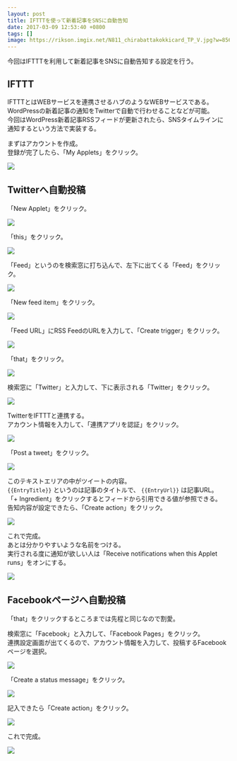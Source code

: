 ```yaml
---
layout: post
title: IFTTTを使って新着記事をSNSに自動告知
date: 2017-03-09 12:53:40 +0800
tags: []
image: https://rikson.imgix.net/N811_chirabattakokkicard_TP_V.jpg?w=856
---
```

今回はIFTTTを利用して新着記事をSNSに自動告知する設定を行う。

## IFTTT

IFTTTとはWEBサービスを連携させるハブのようなWEBサービスである。  
WordPressの新着記事の通知をTwitterで自動で行わせることなどが可能。  
今回はWordPress新着記事RSSフィードが更新されたら、SNSタイムラインに通知するという方法で実装する。

まずはアカウントを作成。  
登録が完了したら、「My Applets」をクリック。

![](https://rikson.imgix.net/59F7FBFF-9277-438C-86DE-530ADC953E1E.png)



## Twitterへ自動投稿

「New Applet」をクリック。

![](https://rikson.imgix.net/42CE1C9C-4782-43C1-9F42-2D66FBF57A75.png)

「this」をクリック。

![](https://rikson.imgix.net/DC757C09-7756-4DB6-BF4B-1ED4B044E431.png)

「Feed」というのを検索窓に打ち込んで、左下に出てくる「Feed」をクリック。

![](https://rikson.imgix.net/EE0D0562-A3B2-44D1-9CAA-A3D481120327.png)

「New feed item」をクリック。

![](https://rikson.imgix.net/DAE3BB04-DBB6-4561-83F6-393DFB4337F6.png)

「Feed URL」にRSS FeedのURLを入力して、「Create trigger」をクリック。

![](https://rikson.imgix.net/1DD402B7-8C57-42DC-B165-DEC7915E518D.png)

「that」をクリック。

![](https://rikson.imgix.net/FA5615BD-3C3E-4CC7-AC52-BFB073FC4550.png)

検索窓に「Twitter」と入力して、下に表示される「Twitter」をクリック。

![](https://rikson.imgix.net/47366D91-45FE-4F63-938A-38F37A0DC0D7.png)

TwitterをIFTTTと連携する。  
アカウント情報を入力して、「連携アプリを認証」をクリック。

![](https://rikson.imgix.net/96722568-5924-40AA-B19C-38101646E2F3.png)

「Post a tweet」をクリック。

![](https://rikson.imgix.net/C94E458F-1A0C-41F1-9785-9AE99B4EDD90.png)

<!-- {% raw  %} -->

このテキストエリアの中がツイートの内容。  
`{{EntryTitle}}` というのは記事のタイトルで、 `{{EntryUrl}}` は記事URL。  
「+ Ingredient」をクリックするとフィードから引用できる値が参照できる。  
告知内容が設定できたら、「Create action」をクリック。

<!-- {% endraw  %} -->

![](https://rikson.imgix.net/92D95EBA-E2F0-46B3-8B86-5B91B4C909C3.png)

これで完成。  
あとは分かりやすいような名前をつける。  
実行される度に通知が欲しい人は「Receive notifications when this Applet runs」をオンにする。

![](https://rikson.imgix.net/5949FC68-819F-4110-B9E3-7B76450A9316.png)

## Facebookページへ自動投稿

「that」をクリックするところまでは先程と同じなので割愛。

検索窓に「Facebook」と入力して、「Facebook Pages」をクリック。  
連携設定画面が出てくるので、アカウント情報を入力して、投稿するFacebookページを選択。

![](https://rikson.imgix.net/8EDE7223-9FEE-4591-B6AB-02005E45CF0D.png)

「Create a status message」をクリック。

![](https://rikson.imgix.net/4CB69EF1-5656-4C90-81A5-C11FF132FDBC.png)

記入できたら「Create action」をクリック。

![](https://rikson.imgix.net/8C1DA7D4-976E-48E3-8F34-A871B8D1875B.png)

これで完成。

![](https://rikson.imgix.net/1C056100-EA66-4926-97D8-A4430242D3C1.png)




